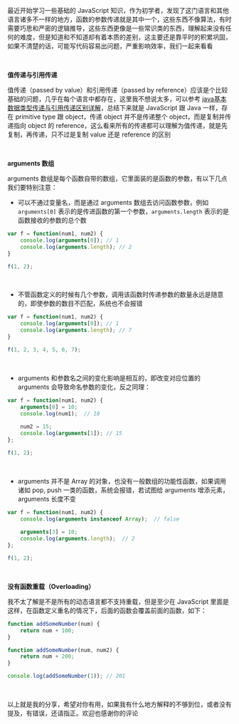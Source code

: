 最近开始学习一些基础的 JavaScript 知识，作为初学者，发现了这门语言和其他语言诸多不一样的地方，函数的参数传递就是其中一个，这些东西不像算法，有时需要巧思和严密的逻辑推导，这些东西更像是一些常识类的东西，理解起来没有任何的难度，但是知道和不知道却有着本质的差别，这主要还是靠平时的积累巩固，如果不清楚的话，可能写代码容易出问题，严重影响效率，我们一起来看看

<br>

**值传递与引用传递**

值传递（passed by value）和引用传递（passed by reference）应该是个比较基础的问题，几乎在每个语言中都存在，这里我不想说太多，可以参考 [java基本数据类型传递与引用传递区别详解](https://blog.csdn.net/javazejian/article/details/51192130)，总结下来就是 JavaScript 跟 Java 一样，存在 primitive type 跟 object，传递 object 并不是传递整个 object，而是复制并传递指向 object 的 reference，这么看来所有的传递都可以理解为值传递，就是先复制，再传递，只不过是复制 value 还是 reference 的区别

<br>

**arguments 数组**

arguments 数组是每个函数自带的数组，它里面装的是函数的参数，有以下几点我们要特别注意：
* 可以不通过变量名，而是通过 arguments 数组去访问函数参数，例如 `arguments[0]` 表示的是传进函数的第一个参数，`arguments.length` 表示的是函数接收的参数的总个数
```javascript
var f = function(num1, num2) {
    console.log(arguments[0]); // 1
    console.log(arguments.length); // 2
}

f(1, 2);
```
<br>

* 不管函数定义的时候有几个参数，调用该函数时传递参数的数量永远是随意的，即使参数的数目不匹配，系统也不会报错
```javascript
var f = function(num1, num2) {
    console.log(arguments[0]); // 1
    console.log(arguments.length); // 7
}

f(1, 2, 3, 4, 5, 6, 7);
```
<br>

* arguments 和参数名之间的变化影响是相互的，即改变对应位置的 arguments 会导致命名参数的变化，反之同理：
```javascript
var f = function(num1, num2) {
    arguments[0] = 10;
    console.log(num1);  // 10
    
    num2 = 15;
    console.log(arguments[1]); // 15
};

f(1, 2);
```
<br>

* arguments 并不是 Array 的对象，也没有一般数组的功能性函数，如果调用诸如 pop, push 一类的函数，系统会报错，若试图给 arguments 增添元素，arguments 长度不变
```javascript
var f = function(num1, num2) {
    console.log(arguments instanceof Array);  // false
    
    arguments[3] = 10;
    console.log(arguments.length);  // 2
};

f(1, 2);
```

<br>

**没有函数重载（Overloading）** 

我不太了解是不是所有的动态语言都不支持重载，但是至少在 JavaScript 里面是这样，在函数定义重名的情况下，后面的函数会覆盖前面的函数，如下：
```javascript
function addSomeNumber(num) {
    return num + 100;
}

function addSomeNumber(num, num2) {
    return num + 200;
}

console.log(addSomeNumber(1)); // 201
```

<br>

以上就是我的分享，希望对你有用，如果我有什么地方解释的不够到位，或者没有提及，有错误，还请指正。欢迎也感谢你的评论
